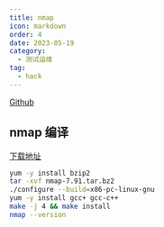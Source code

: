 ```yaml
---
title: nmap
icon: markdown
order: 4
date: 2023-05-19
category:
  - 测试运维
tag:
  - hack
---
```


[Github](https://github.com/nmap/nmap.git)

## nmap 编译

[下载地址](https://nmap.org/dist/nmap-7.91.tar.bz2)

```sh
yum -y install bzip2
tar -xvf nmap-7.91.tar.bz2
./configure --build=x86-pc-linux-gnu
yum -y install gcc+ gcc-c++
make -j 4 && make install
nmap --version
```
